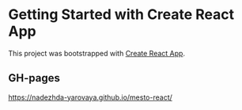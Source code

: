 # Getting Started with Create React App

This project was bootstrapped with [Create React App](https://github.com/facebook/create-react-app).

## GH-pages

https://nadezhda-yarovaya.github.io/mesto-react/
